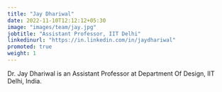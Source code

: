 ```yaml
---
title: "Jay Dhariwal"
date: 2022-11-10T12:12:12+05:30
image: "images/team/jay.jpg"
jobtitle: "Assistant Professor, IIT Delhi"
linkedinurl: "https://in.linkedin.com/in/jaydhariwal"
promoted: true
weight: 1
---
```


Dr. Jay Dhariwal is an Assistant Professor at Department Of Design, IIT Delhi, India.
